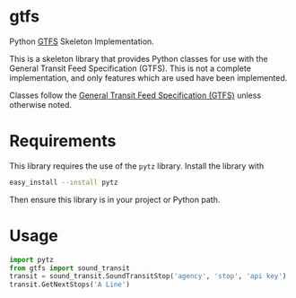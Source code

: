 # gtfs
Python [GTFS](https://developers.google.com/transit/gtfs/) Skeleton
Implementation.

This is a skeleton library that provides Python classes for use with the
General Transit Feed Specification (GTFS). This is not a complete
implementation, and only features which are used have been implemented.

Classes follow the [General Transit Feed Specification (GTFS)](https://developers.google.com/transit/gtfs/)
unless otherwise noted.

# Requirements
This library requires the use of the ```pytz``` library. Install the library with

```bash
easy_install --install pytz
```

Then ensure this library is in your project or Python path.

# Usage

```python
import pytz
from gtfs import sound_transit
transit = sound_transit.SoundTransitStop('agency', 'stop', 'api key')
transit.GetNextStops('A Line')
```
